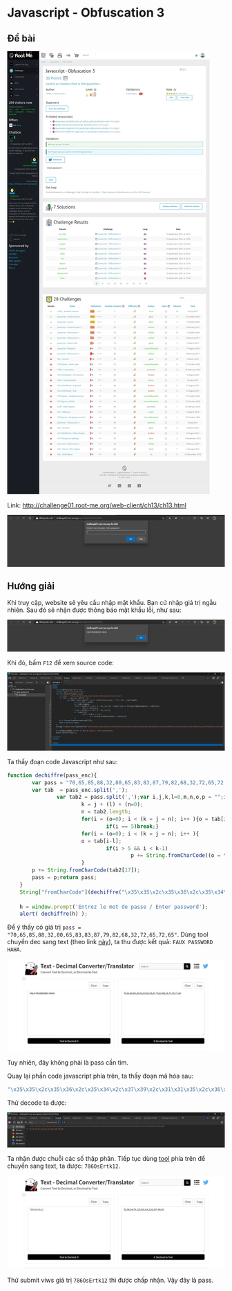 # Javascript - Obfuscation 3

## Đề bài

![](sc.jpeg)

Link: http://challenge01.root-me.org/web-client/ch13/ch13.html

![](web.png)

## Hướng giải

Khi truy cập, website sẽ yêu cầu nhập mật khẩu. Bạn cứ nhập giá trị ngẫu nhiên. Sau đó sẽ nhận được thông báo mật khẩu lỗi, như sau:

![](dialog.png)

Khi đó, bấm `F12` để xem source code:

![](view-src.png)

Ta thấy đoạn code Javascript như sau:

```js
function dechiffre(pass_enc){
        var pass = "70,65,85,88,32,80,65,83,83,87,79,82,68,32,72,65,72,65";
        var tab  = pass_enc.split(',');
                var tab2 = pass.split(',');var i,j,k,l=0,m,n,o,p = "";i = 0;j = tab.length;
                        k = j + (l) + (n=0);
                        n = tab2.length;
                        for(i = (o=0); i < (k = j = n); i++ ){o = tab[i-l];p += String.fromCharCode((o = tab2[i]));
                                if(i == 5)break;}
                        for(i = (o=0); i < (k = j = n); i++ ){
                        o = tab[i-l]; 
                                if(i > 5 && i < k-1)
                                        p += String.fromCharCode((o = tab2[i]));
                        }
        p += String.fromCharCode(tab2[17]);
        pass = p;return pass;
    }
    String["fromCharCode"](dechiffre("\x35\x35\x2c\x35\x36\x2c\x35\x34\x2c\x37\x39\x2c\x31\x31\x35\x2c\x36\x39\x2c\x31\x31\x34\x2c\x31\x31\x36\x2c\x31\x30\x37\x2c\x34\x39\x2c\x35\x30"));
    
    h = window.prompt('Entrez le mot de passe / Enter password');
    alert( dechiffre(h) );
```

Để ý thấy có giá trị `pass = "70,65,85,88,32,80,65,83,83,87,79,82,68,32,72,65,72,65"`. Dùng tool chuyển dec sang text (theo link [này](https://en.rakko.tools/tools/78/)), ta thu được kết quả: `FAUX PASSWORD HAHA`.

![](dec-text-1.png)

Tuy nhiên, đây không phải là pass cần tìm.

Quay lại phần code javascript phía trên, ta thấy đoạn mã hóa sau:

```js
"\x35\x35\x2c\x35\x36\x2c\x35\x34\x2c\x37\x39\x2c\x31\x31\x35\x2c\x36\x39\x2c\x31\x31\x34\x2c\x31\x31\x36\x2c\x31\x30\x37\x2c\x34\x39\x2c\x35\x30"
```

Thử decode ta được:

![](decode.png)

Ta nhận được chuỗi các số thập phân. Tiếp tục dùng [tool](https://en.rakko.tools/tools/78/) phía trên để chuyển sang text, ta được: `786OsErtk12`.

![](dec-text-2.png)

Thử submit viws giá trị `786OsErtk12` thì được chấp nhận. Vậy đây là pass.